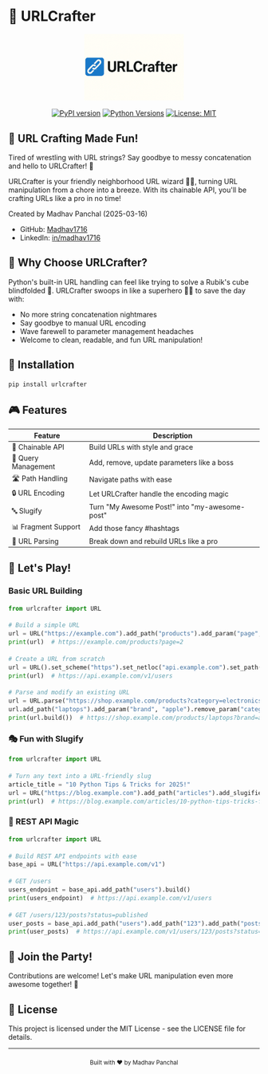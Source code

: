 # 🎯 URLCrafter

<div align="center">
  <img src="https://raw.githubusercontent.com/Madhav1716/URLCrafter/main/assets/logo.png" alt="URLCrafter Logo" width="200"/>
  
  [![PyPI version](https://badge.fury.io/py/urlcrafter.svg)](https://badge.fury.io/py/urlcrafter)
  [![Python Versions](https://img.shields.io/pypi/pyversions/urlcrafter.svg)](https://pypi.org/project/urlcrafter/)
  [![License: MIT](https://img.shields.io/badge/License-MIT-yellow.svg)](https://opensource.org/licenses/MIT)
</div>

## 🎨 URL Crafting Made Fun!

Tired of wrestling with URL strings? Say goodbye to messy concatenation and hello to URLCrafter! 🎉

URLCrafter is your friendly neighborhood URL wizard 🧙‍♂️, turning URL manipulation from a chore into a breeze. With its chainable API, you'll be crafting URLs like a pro in no time!

Created by Madhav Panchal (2025-03-16)
- GitHub: [Madhav1716](https://github.com/Madhav1716)
- LinkedIn: [in/madhav1716](https://linkedin.com/in/madhav1716)

## 🎯 Why Choose URLCrafter?

Python's built-in URL handling can feel like trying to solve a Rubik's cube blindfolded 🤪. URLCrafter swoops in like a superhero 🦸‍♂️ to save the day with:

- No more string concatenation nightmares
- Say goodbye to manual URL encoding
- Wave farewell to parameter management headaches
- Welcome to clean, readable, and fun URL manipulation!

## 🚀 Installation

```bash
pip install urlcrafter
```

## 🎮 Features

| Feature | Description |
|---------|-------------|
| 🔗 Chainable API | Build URLs with style and grace |
| 🔄 Query Management | Add, remove, update parameters like a boss |
| 🛣️ Path Handling | Navigate paths with ease |
| 🔒 URL Encoding | Let URLCrafter handle the encoding magic |
| 🔤 Slugify | Turn "My Awesome Post!" into "my-awesome-post" |
| 📊 Fragment Support | Add those fancy #hashtags |
| 🧩 URL Parsing | Break down and rebuild URLs like a pro |

## 🎪 Let's Play!

### Basic URL Building

```python
from urlcrafter import URL

# Build a simple URL
url = URL("https://example.com").add_path("products").add_param("page", 2).build()
print(url)  # https://example.com/products?page=2

# Create a URL from scratch
url = URL().set_scheme("https").set_netloc("api.example.com").set_path("/v1/users").build()
print(url)  # https://api.example.com/v1/users

# Parse and modify an existing URL
url = URL.parse("https://shop.example.com/products?category=electronics")
url.add_path("laptops").add_param("brand", "apple").remove_param("category")
print(url.build())  # https://shop.example.com/products/laptops?brand=apple
```

### 🎭 Fun with Slugify

```python
from urlcrafter import URL

# Turn any text into a URL-friendly slug
article_title = "10 Python Tips & Tricks for 2025!"
url = URL("https://blog.example.com").add_path("articles").add_slugified_path(article_title).build()
print(url)  # https://blog.example.com/articles/10-python-tips-tricks-for-2025
```

### 🎯 REST API Magic

```python
from urlcrafter import URL

# Build REST API endpoints with ease
base_api = URL("https://api.example.com/v1")

# GET /users
users_endpoint = base_api.add_path("users").build()
print(users_endpoint)  # https://api.example.com/v1/users

# GET /users/123/posts?status=published
user_posts = base_api.add_path("users").add_path("123").add_path("posts").add_param("status", "published").build()
print(user_posts)  # https://api.example.com/v1/users/123/posts?status=published
```

## 🤝 Join the Party!

Contributions are welcome! Let's make URL manipulation even more awesome together! 🎉

## 📜 License

This project is licensed under the MIT License - see the LICENSE file for details.

---

<div align="center">
  <sub>Built with ❤️ by Madhav Panchal</sub>
</div>
